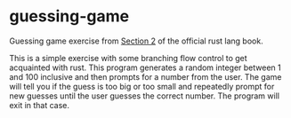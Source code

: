 # guessing-game

Guessing game exercise from [Section 2](https://doc.rust-lang.org/book/ch02-00-guessing-game-tutorial.html) of the official rust lang book.

This is a simple exercise with some branching flow control to get acquainted with rust. This program generates a random integer between 1 and 100 inclusive and then prompts for a number from the user. The game will tell you if the guess is too big or too small and repeatedly prompt for new guesses until the user guesses the correct number. The program will exit in that case.
